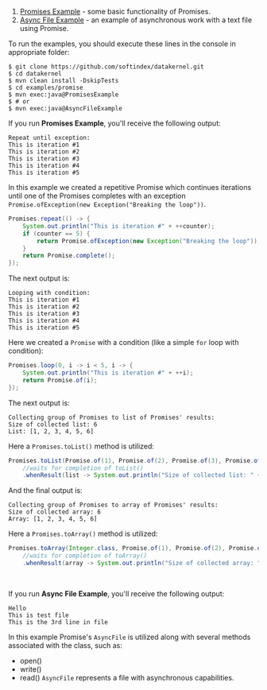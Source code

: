 1. [Promises Example](https://github.com/softindex/datakernel/blob/master/examples/promise/src/main/java/io/datakernel/examples/PromisesExample.java) - 
some basic functionality of Promises.
2. [Async File Example](https://github.com/softindex/datakernel/blob/master/examples/promise/src/main/java/io/datakernel/examples/AsyncFileExample.java) - 
an example of asynchronous work with a text file using Promise.

To run the examples, you should execute these lines in the console in appropriate folder:
```
$ git clone https://github.com/softindex/datakernel.git
$ cd datakernel
$ mvn clean install -DskipTests
$ cd examples/promise
$ mvn exec:java@PromisesExample
$ # or
$ mvn exec:java@AsyncFileExample
```

If you run **Promises Example**, you'll receive the following output:
```
Repeat until exception:
This is iteration #1
This is iteration #2
This is iteration #3
This is iteration #4
This is iteration #5
```
In this example we created a repetitive Promise which continues iterations until one of the Promises completes with an 
exception `Promise.ofException(new Exception("Breaking the loop"))`.
```java
Promises.repeat(() -> {
	System.out.println("This is iteration #" + ++counter);
	if (counter == 5) {
		return Promise.ofException(new Exception("Breaking the loop"));
	}
	return Promise.complete();
});
```

The next output is:
```
Looping with condition:
This is iteration #1
This is iteration #2
This is iteration #3
This is iteration #4
This is iteration #5
```
Here we created a `Promise` with a condition (like a simple `for` loop with condition):
```java
Promises.loop(0, i -> i < 5, i -> {
	System.out.println("This is iteration #" + ++i);
	return Promise.of(i);
});
``` 

The next output is:
```
Collecting group of Promises to list of Promises' results:
Size of collected list: 6
List: [1, 2, 3, 4, 5, 6]
```
Here a `Promises.toList()` method is utilized:
```java
Promises.toList(Promise.of(1), Promise.of(2), Promise.of(3), Promise.of(4), Promise.of(5), Promise.of(6))
    //waits for completion of toList()
	.whenResult(list -> System.out.println("Size of collected list: " + list.size() + "\nList: " + list));

```

And the final output is:
```
Collecting group of Promises to array of Promises' results:
Size of collected array: 6
Array: [1, 2, 3, 4, 5, 6]
```
Here a `Promises.toArray()` method is utilized:
```java
Promises.toArray(Integer.class, Promise.of(1), Promise.of(2), Promise.of(3), Promise.of(4), Promise.of(5), Promise.of(6))
    //waits for completion of toArray()
    .whenResult(array -> System.out.println("Size of collected array: " + array.length + "\nArray: " + Arrays.toString(array)));
```

<br>

If you run **Async File Example**, you'll receive the following output:

```
Hello
This is test file
This is the 3rd line in file
```

In this example Promise's `AsyncFile` is utilized along with several methods associated with the class, such as:
* open()
* write()
* read()
`AsyncFile` represents a file with asynchronous capabilities.
